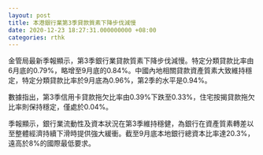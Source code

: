 ```yaml
---
layout: post
title: 本港銀行業第3季貸款質素下降步伐減慢
date: 2020-12-23 18:27:31.000000000 +08:00
categories: rthk
---
```


金管局最新季報顯示，第3季銀行業貸款質素下降步伐減慢。特定分類貸款比率由6月底的0.79%，略增至9月底的0.84%。中國內地相關貸款資產質素大致維持穩定，特定分類貸款比率於9月底為0.96%，第2季的水平是0.94%。

數據指出，第3季信用卡貸款拖欠比率由0.39%下跌至0.33%，住宅按揭貸款拖欠比率則保持穩定，僅處於0.04%。

季報顯示，銀行業流動性及資本狀況在第3季維持穩健，為銀行在資產質素轉差以至整體經濟持續下滑時提供強大緩衝。截至9月底本地銀行總資本比率達20.3%，遠高於8%的國際最低要求。
